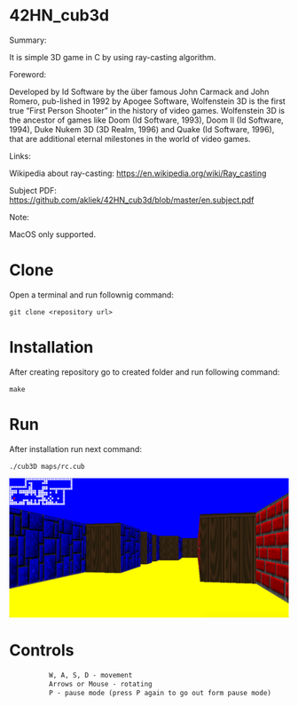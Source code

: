 # 42HN_cub3d
Summary:

It is simple 3D game in C by using ray-casting algorithm.

Foreword:

Developed by Id Software by the über famous John Carmack and John Romero, pub-lished in 1992 by Apogee Software,
Wolfenstein 3D is the first true “First Person Shooter” in the history of video games. Wolfenstein 3D is the ancestor
of games like Doom (Id Software, 1993), Doom II (Id Software, 1994), Duke Nukem 3D (3D Realm, 1996)
and Quake (Id Software, 1996), that are additional eternal milestones in the world of video games.

Links:

Wikipedia about ray-casting: https://en.wikipedia.org/wiki/Ray_casting

Subject PDF: https://github.com/akliek/42HN_cub3d/blob/master/en.subject.pdf

Note:

MacOS only supported.

# Clone
Open a terminal and run follownig command:
```
git clone <repository url>
```
# Installation
After creating repository go to created folder and run following command:
```
make
```
# Run
After installation run next command:
```
./cub3D maps/rc.cub
```
![alt text](https://github.com/akliek/42HN_cub3d/blob/master/cub3d_img.png?raw=true)

# Controls
```
          W, A, S, D - movement
          Arrows or Mouse - rotating
          P - pause mode (press P again to go out form pause mode)
```

